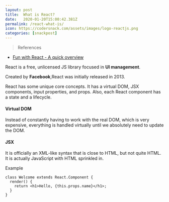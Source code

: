 ```yaml
---
layout: post
title:  What is React?
date:   2020-01-20T15:00:42.381Z
permalink: /react-what-is/
icon: https://codersnack.com/assets/images/logo-reactjs.png
categories: [snackpost]
---
```


> References

- [Fun with React - A quick overview](https://www.telerik.com/blogs/fun-with-react-a-quick-overview)


React is a free, unlicensed JS library focused in **UI management**.

Created by **Facebook**,React was initially released in 2013.

React has some unique core concepts. It has a virtual DOM, JSX components, input properties, and props. Also, each React component has a state and a lifecycle.

#### Virtual DOM
Instead of constantly having to work with the real DOM, which is very expensive, everything is handled virtually until we absolutely need to update the DOM.

#### JSX 
It is officially an XML-like syntax that is close to HTML, but not quite HTML. It is actually JavaScript with HTML sprinkled in.

Example

```
class Welcome extends React.Component {
  render() {
    return <h1>Hello, {this.props.name}</h1>;
  }
}
```
